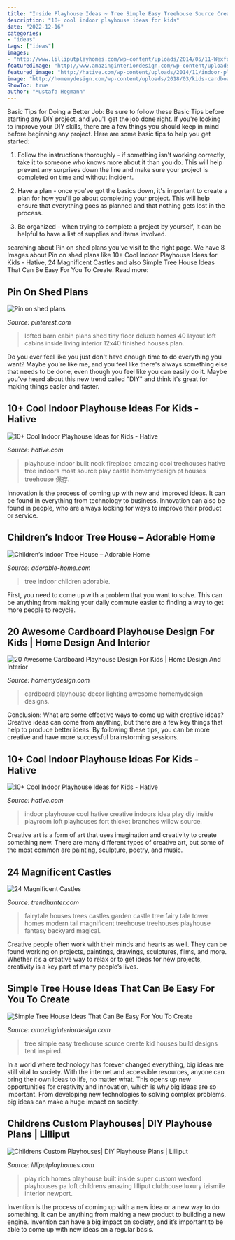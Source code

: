 ```yaml
---
title: "Inside Playhouse Ideas ~ Tree Simple Easy Treehouse Source Create Kid Houses Build Designs Tent Inspired"
description: "10+ cool indoor playhouse ideas for kids"
date: "2022-12-16"
categories:
- "ideas"
tags: ["ideas"]
images:
- "http://www.lilliputplayhomes.com/wp-content/uploads/2014/05/11-Wexford-PA2-e1401224075719.jpg"
featuredImage: "http://www.amazinginteriordesign.com/wp-content/uploads/2013/11/t3.jpg"
featured_image: "http://hative.com/wp-content/uploads/2014/11/indoor-playhouse/1-creative-indoor-playhouse.jpg"
image: "http://homemydesign.com/wp-content/uploads/2018/03/kids-cardboard-playhouse-with-lighting-decor.jpg"
ShowToc: true
author: "Mustafa Hegmann"
---
```



Basic Tips for Doing a Better Job: Be sure to follow these Basic Tips before starting any DIY project, and you'll get the job done right.
If you're looking to improve your DIY skills, there are a few things you should keep in mind before beginning any project. Here are some basic tips to help you get started: 
1) Follow the instructions thoroughly - if something isn't working correctly, take it to someone who knows more about it than you do. This will help prevent any surprises down the line and make sure your project is completed on time and without incident. 

2) Have a plan - once you've got the basics down, it's important to create a plan for how you'll go about completing your project. This will help ensure that everything goes as planned and that nothing gets lost in the process. 

3) Be organized - when trying to complete a project by yourself, it can be helpful to have a list of supplies and items involved.

	

		
searching about Pin on shed plans you've visit to the right page. We have 8 Images about Pin on shed plans like 10+ Cool Indoor Playhouse Ideas for Kids - Hative, 24 Magnificent Castles and also Simple Tree House Ideas That Can Be Easy For You To Create. Read more:
		
    
## Pin On Shed Plans

<img loading=lazy src="https://i.pinimg.com/736x/a4/59/e8/a459e83ab26b7cfbb179e1a93b096f83.jpg" onerror="this.onerror=null;this.src='https://tse2.mm.bing.net/th?id=OIP.lmeVn3A3eY252bjYF3PlqgHaHa&amp;pid=15.1';" alt="Pin on shed plans">

_Source: pinterest.com_

>lofted barn cabin plans shed tiny floor deluxe homes 40 layout loft cabins inside living interior 12x40 finished houses plan. 

	

Do you ever feel like you just don't have enough time to do everything you want? Maybe you're like me, and you feel like there's always something else that needs to be done, even though you feel like you can easily do it. Maybe you've heard about this new trend called "DIY" and think it's great for making things easier and faster.

    
## 10+ Cool Indoor Playhouse Ideas For Kids - Hative

<img loading=lazy src="https://hative.com/wp-content/uploads/2014/11/indoor-playhouse/7-playhouse-built-in-a-fireplace-nook.jpg" onerror="this.onerror=null;this.src='https://tse4.mm.bing.net/th?id=OIP.3D4-Dxs39XSzexk31WCnHgHaLH&amp;pid=15.1';" alt="10+ Cool Indoor Playhouse Ideas for Kids - Hative">

_Source: hative.com_

>playhouse indoor built nook fireplace amazing cool treehouses hative tree indoors most source play castle homemydesign pt houses treehouse 保存. 

	

Innovation is the process of coming up with new and improved ideas. It can be found in everything from technology to business. Innovation can also be found in people, who are always looking for ways to improve their product or service.

    
## Children’s Indoor Tree House – Adorable Home

<img loading=lazy src="https://adorable-home.com/wp-content/gallery/childrens-indoor-tree-house/indoor-tree-house-10.jpg" onerror="this.onerror=null;this.src='https://tse2.mm.bing.net/th?id=OIP.D2Vq9NIzxIY5YfkDTUCh4wHaJQ&amp;pid=15.1';" alt="Children’s Indoor Tree House – Adorable Home">

_Source: adorable-home.com_

>tree indoor children adorable. 

	

First, you need to come up with a problem that you want to solve. This can be anything from making your daily commute easier to finding a way to get more people to recycle.

    
## 20 Awesome Cardboard Playhouse Design For Kids | Home Design And Interior

<img loading=lazy src="http://homemydesign.com/wp-content/uploads/2018/03/kids-cardboard-playhouse-with-lighting-decor.jpg" onerror="this.onerror=null;this.src='https://tse4.mm.bing.net/th?id=OIP.oBTD-HzVwBt9s-4Muksk4AHaJ5&amp;pid=15.1';" alt="20 Awesome Cardboard Playhouse Design For Kids | Home Design And Interior">

_Source: homemydesign.com_

>cardboard playhouse decor lighting awesome homemydesign designs. 

	

Conclusion: What are some effective ways to come up with creative ideas?
Creative ideas can come from anything, but there are a few key things that help to produce better ideas. By following these tips, you can be more creative and have more successful brainstorming sessions.

    
## 10+ Cool Indoor Playhouse Ideas For Kids - Hative

<img loading=lazy src="http://hative.com/wp-content/uploads/2014/11/indoor-playhouse/1-creative-indoor-playhouse.jpg" onerror="this.onerror=null;this.src='https://tse2.mm.bing.net/th?id=OIP.LKK_kFv6eaeVkuIkTtcw0gHaLH&amp;pid=15.1';" alt="10+ Cool Indoor Playhouse Ideas for Kids - Hative">

_Source: hative.com_

>indoor playhouse cool hative creative indoors idea play diy inside playroom loft playhouses fort thicket branches willow source. 

	

Creative art is a form of art that uses imagination and creativity to create something new. There are many different types of creative art, but some of the most common are painting, sculpture, poetry, and music.

    
## 24 Magnificent Castles

<img loading=lazy src="http://cdn.trendhunterstatic.com/phpthumbnails/20/20889/20889_1_800.jpeg" onerror="this.onerror=null;this.src='https://tse2.mm.bing.net/th?id=OIP.Hn1bNipUN8JhgHSds7XUFgHaLG&amp;pid=15.1';" alt="24 Magnificent Castles">

_Source: trendhunter.com_

>fairytale houses trees castles garden castle tree fairy tale tower homes modern tail magnificent treehouse treehouses playhouse fantasy backyard magical. 

	

Creative people often work with their minds and hearts as well. They can be found working on projects, paintings, drawings, sculptures, films, and more. Whether it’s a creative way to relax or to get ideas for new projects, creativity is a key part of many people’s lives.

    
## Simple Tree House Ideas That Can Be Easy For You To Create

<img loading=lazy src="http://www.amazinginteriordesign.com/wp-content/uploads/2013/11/t3.jpg" onerror="this.onerror=null;this.src='https://tse4.mm.bing.net/th?id=OIP.L3WvfX6WTz-b4jqd7YEHsAHaLH&amp;pid=15.1';" alt="Simple Tree House Ideas That Can Be Easy For You To Create">

_Source: amazinginteriordesign.com_

>tree simple easy treehouse source create kid houses build designs tent inspired. 

	

In a world where technology has forever changed everything, big ideas are still vital to society. With the internet and accessible resources, anyone can bring their own ideas to life, no matter what. This opens up new opportunities for creativity and innovation, which is why big ideas are so important. From developing new technologies to solving complex problems, big ideas can make a huge impact on society.

    
## Childrens Custom Playhouses| DIY Playhouse Plans | Lilliput

<img loading=lazy src="http://www.lilliputplayhomes.com/wp-content/uploads/2014/05/11-Wexford-PA2-e1401224075719.jpg" onerror="this.onerror=null;this.src='https://tse3.mm.bing.net/th?id=OIP.V_2c0MXzMShm-j05LE3CXwAAAA&amp;pid=15.1';" alt="Childrens Custom Playhouses| DIY Playhouse Plans | Lilliput">

_Source: lilliputplayhomes.com_

>play rich homes playhouse built inside super custom wexford playhouses pa loft childrens amazing lilliput clubhouse luxury izismile interior newport. 

	

Invention is the process of coming up with a new idea or a new way to do something. It can be anything from making a new product to building a new engine. Invention can have a big impact on society, and it’s important to be able to come up with new ideas on a regular basis.

